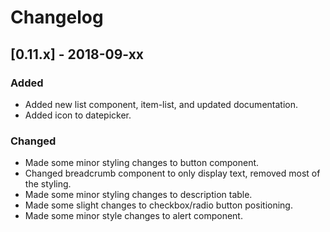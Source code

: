 # Changelog

## [0.11.x] - 2018-09-xx

### Added

- Added new list component, item-list, and updated documentation.
- Added icon to datepicker.

### Changed

- Made some minor styling changes to button component.
- Changed breadcrumb component to only display text, removed most of the styling.
- Made some minor styling changes to description table.
- Made some slight changes to checkbox/radio button positioning.
- Made some minor style changes to alert component.
